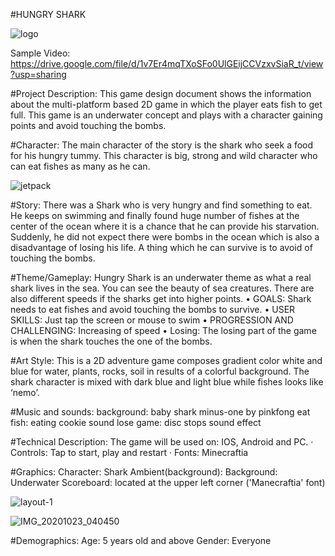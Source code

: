 #HUNGRY SHARK

![logo](https://user-images.githubusercontent.com/73306480/96918638-2e2d9800-14dd-11eb-9ee4-48dbc5dc2882.png)

Sample Video:
https://drive.google.com/file/d/1v7Er4mqTXoSFo0UlGEijCCVzxvSiaR_t/view?usp=sharing

#Project Description:
  This game design document shows the information about the multi-platform based 2D game in which the player eats fish to get full. This game is an underwater concept and plays with a character gaining points and avoid touching the bombs.

#Character:
  The main character of the story is the shark who seek a food for his hungry tummy. This character is big, strong and wild character who can eat fishes as many as he can.

![jetpack](https://user-images.githubusercontent.com/73306480/96923857-6edcdf80-14e4-11eb-8454-7078d1fd1cd7.png)

#Story:
  There was a Shark who is very hungry and find something to eat. He keeps on swimming and finally found huge number of fishes at the center of the ocean where it is a chance that he can provide his starvation. Suddenly, he did not expect there were bombs in the ocean which is also a disadvantage of losing his life. A thing which he can survive is to avoid of touching the bombs.

#Theme/Gameplay:
  Hungry Shark is an underwater theme as what a real shark lives in the sea. You can see the beauty of sea creatures. There are also different speeds if the sharks get into higher points.
    • GOALS: Shark needs to eat fishes and avoid touching the bombs to survive.
    • USER SKILLS: Just tap the screen or mouse to swim
    • PROGRESSION AND CHALLENGING: Increasing of speed
    • Losing: The losing part of the game is when the shark touches the one of the bombs.

#Art Style:
  This is a 2D adventure game composes gradient color white and blue for water, plants, rocks, soil in results of a colorful background. The shark character is mixed with dark blue and light blue while fishes looks like ‘nemo’.

#Music and sounds:
  background: baby shark minus-one by pinkfong
  eat fish: eating cookie sound
  lose game: disc stops sound effect

#Technical Description:
   The game will be used on: IOS, Android and PC.
    · Controls: Tap to start, play and restart
    · Fonts: Minecraftia

#Graphics:
        Character: Shark
        Ambient(background):
        Background: Underwater
        Scoreboard: located at the upper left corner ('Manecraftia' font)

![layout-1](https://user-images.githubusercontent.com/73306480/96924096-be231000-14e4-11eb-81f8-d081f24e190f.png)

![IMG_20201023_040450](https://user-images.githubusercontent.com/73306480/96924247-f4f92600-14e4-11eb-9053-864620fea931.jpg)

#Demographics:
   Age: 5 years old and above
   Gender: Everyone
